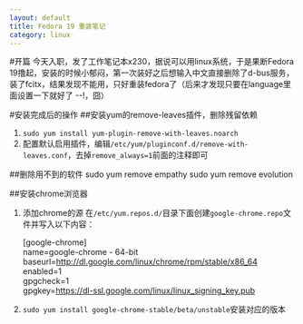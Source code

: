 ```yaml
---
layout: default
title: Fedora 19 重装笔记
category: linux
---
```


#开篇
今天入职，发了工作笔记本x230，据说可以用linux系统，于是果断Fedora 19撸起，安装的时候小郁闷，第一次装好之后想输入中文直接删除了d-bus服务，装了fcitx，结果发现不能用，只好重装fedora了（后来才发现只要在language里面设置一下就好了 --!，囧）

#安装完成后的操作
##安装yum的remove-leaves插件，删除残留依赖
1. `sudo yum install yum-plugin-remove-with-leaves.noarch`
2. 配置默认启用插件，编辑`/etc/yum/pluginconf.d/remove-with-leaves.conf`，去掉`remove_always=1`前面的注释即可

##删除用不到的软件
    sudo yum remove empathy
    sudo yum remove evolution
    
##安装chrome浏览器
1. 添加chrome的源 在`/etc/yum.repos.d/`目录下面创建`google-chrome.repo`文件并写入以下内容：

    [google-chrome]  
    name=google-chrome - 64-bit  
    baseurl=http://dl.google.com/linux/chrome/rpm/stable/x86_64  
    enabled=1  
    gpgcheck=1  
    gpgkey=https://dl-ssl.google.com/linux/linux_signing_key.pub  

2. `sudo yum install google-chrome-stable/beta/unstable`安装对应的版本

##
